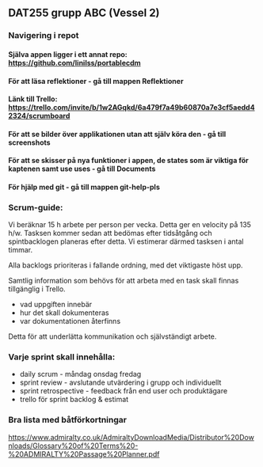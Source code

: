 ## DAT255 grupp ABC (Vessel 2)

### Navigering i repot

#### Själva appen ligger i ett annat repo: https://github.com/linilss/portablecdm

#### För att läsa reflektioner - gå till mappen Reflektioner

#### Länk till Trello: https://trello.com/invite/b/1w2AGqkd/6a479f7a49b60870a7e3cf5aedd42324/scrumboard

#### För att se bilder över applikationen utan att själv köra den - gå till screenshots

#### För att se skisser på nya funktioner i appen, de states som är viktiga för kaptenen samt use uses - gå till Documents 

#### För hjälp med git - gå till mappen git-help-pls



### Scrum-guide:

Vi beräknar 15 h arbete per person per vecka. Detta ger en velocity på 135 h/w.
Tasksen kommer sedan att bedömas efter tidsåtgång och spintbacklogen planeras efter detta.
Vi estimerar därmed tasksen i antal timmar.

Alla backlogs prioriteras i fallande ordning, med det viktigaste höst upp.

Samtlig information som behövs för att arbeta med en task skall finnas tillgänglig i Trello.

- vad uppgiften innebär
- hur det skall dokumenteras
- var dokumentationen återfinns

Detta för att underlätta kommunikation och självständigt arbete.

### Varje sprint skall innehålla: 

- daily scrum - måndag onsdag fredag
- sprint review - avslutande utvärdering i grupp och individuellt
- sprint retrospective - feedback från end user och produktägare
- trello för sprint backlog & estimat

### Bra lista med båtförkortningar
https://www.admiralty.co.uk/AdmiraltyDownloadMedia/Distributor%20Downloads/Glossary%20of%20Terms%20-%20ADMIRALTY%20Passage%20Planner.pdf

